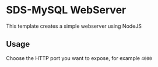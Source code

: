 # SDS-MySQL WebServer
This template creates a simple webserver using NodeJS
 
## Usage
Choose the HTTP port you want to expose, for example `4000`
